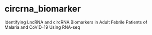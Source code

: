 # circrna_biomarker
Identifying LncRNA and circRNA Biomarkers in Adult Febrile Patients of Malaria and CoVID-19 Using RNA-seq
